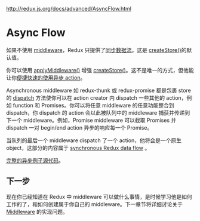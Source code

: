 http://redux.js.org/docs/advanced/AsyncFlow.html

# Async Flow

如果不使用 [middleware](。)，Redux 只提供了[同步数据流](。)。这是 [createStore()](。)的默认值。

你可以使用 [applyMiddleware()](。) 增强 [createStore()](。)。这不是唯一的方式，但他能让你[便捷快速的使用异步 action](。)。

Asynchronous middleware 如 redux-thunk 或 redux-promise 都是包裹 store 的 [dispatch](。) 方法使你可以在 action creator 内 dispatch 一些其他的 action，例如 function 和 Promises。你可以将任意 middleware 的任意功能整合到 dispatch，你 dispatch 的 action 会以此被队列中的 middleware 捕获并传递到下一个 middleware。例如，Promise middleware 可以截取 Promises 并 dispatch 一对 begin/end action 异步的响应每一个 Promise。

当队列的最后一个 middleware dispatch 了一个 action，他将会是一个原生 object，这部分的内容属于 [synchronous Redux data flow](。) 。

[完整的异步例子源代码](。)。

## 下一步

现在你已经知道在 Redux 中 middleware 可以做什么事情，是时候学习他是如何工作的了，和如何创建属于你自己的 middleware。下一章节将详细讨论关于 [Middleware](。) 的实现问题。
